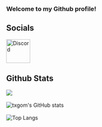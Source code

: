 ### Welcome to my Github profile!<br>
## Socials
[<image src="./discord.png" alt=Discord width=64/>](https://discordapp.com/users/212795145639165952)
<br>
## Github Stats
![](https://komarev.com/ghpvc/?username=txgom&color=ffccff)
<br><br>
![txgom's GitHub stats](https://github-readme-stats.vercel.app/api?username=txgom&count_private=true&theme=github_dark&show_icons=true&border_color=4C8EDA&include_all_commits=true&border_radius=12)
<br><br>
![Top Langs](https://github-readme-stats.vercel.app/api/top-langs/?username=txgom&theme=github_dark&layout=compact&border_color=4C8EDA&card_width=445&border_radius=12)
